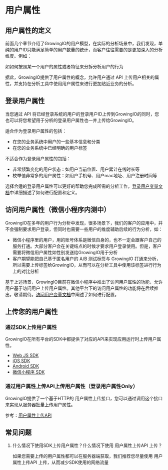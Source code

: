 # 用户属性

## 用户属性的定义

前面几个章节介绍了GrowingIO的用户模型，在实际的分析场景中，我们发现，单纯的用户ID只能满足简单的用户数量的统计，而客户往往需要的是更加深入的分析维度。例如：

如如何按照某一个用户的属性或者特征来分拆分析用户的行为

据此，GrowingIO提供了用户属性的概念，允许用户通过 API 上传用户相关的属性，并支持在分析工具中使用用户属性来进行更加贴近业务的分析。

## 登录用户属性

当您通过 API 将已经登录系统的用户的登录用户ID上传到GrowingIO的同时，您也可以将您希望用于分析的登录用户属性也一并上传给GrowingIO。

适合作为登录用户属性的包括：

* 在您的业务系统中用户的一些基本信息和分类
* 在您的业务系统中已经明确的用户标签

不适合作为登录用户属性的包括：

* 非常频繁变化的用户状态：如用户当前位置、用户累计在线时长等
* 枚举值非常多的用户属性：如用户手机号、用户mac地址、用户注册时间等

选择合适的登录用户属性可以更好的帮助您完成所需的分析工作，[登录用户变量文档](../../data-definition/uservar/)中详细描述了如何进行配置和定义。

## 访问用户属性（微信小程序内测中）

GrowingIO在多年的用户行为分析中发现，很多场景下，我们的客户的应用中，并不会强制要求用户登录，但同时也需要一些用户的维度辅助后续的行为分析，如：

* 微信小程序里的用户，用的账号体系是微信自身的，也不一定会跟客户自己的服务打通。大部分客户会在关键结点的时候才要求用户登录使用。但是，客户需要将微信用户属性如性别发送给GrowingIO用于分析
* 客户期望能把自己基于匿名用户的 A/B 测试标签与 GrowingIO 打通来分析，所以需要上传标签给GrowingIO，从而可以在分析工具中使用该标签进行行为上的对比分析

基于上述场景，GrowingIO目前在微信小程序中推出了访问用户属性的功能，允许用户基于访问用户上传用户属性。其他平台下的访问用户属性的功能将在后续推出，敬请期待。[访问用户变量文档](../../data-definition/uservar/)中阐述了如何进行配置。

## 上传您的用户属性

### 通过SDK上传用户属性

GrowingIO在所有平台的SDK中都提供了对应的API来实现应用运行时上传用户属性。

* [Web JS SDK](../../../kai-fa-zhe-wen-dang/sdkintegrated/web-js-sdk/)
* [iOS SDK](../../../kai-fa-zhe-wen-dang/sdkintegrated/ios-sdk/ios-sdk-api/)
* [Android SDK](../../../kai-fa-zhe-wen-dang/sdkintegrated/android-sdk/android-sdk-api/)
* [微信小程序 SDK](../../../kai-fa-zhe-wen-dang/sdkintegrated/other-sdk/customize-api.md)

### 通过用户属性上传API上传用户属性（登录用户属性Only）

GrowingIO提供了一个基于HTTP的 用户属性上传接口，您可以通过调用这个接口来实现从服务器批量上传用户属性。

参考：[用户属性上传API ](../../../kai-fa-zhe-wen-dang/api-reference/customize-api/)

## 常见问题

1. 什么情况下使用SDK上传用户属性？什么情况下使用 用户属性上传API 上传？

   如果您需要上传的用户属性都可以在服务器端获取，我们推荐您尽量使用 用户属性上传API 上传，从而减少SDK使用的网络流量

